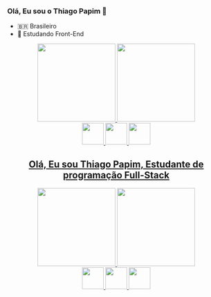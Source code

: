 ### Olá, Eu sou o Thiago Papim 👋

- 🇧🇷 Brasileiro
- 🎒 Estudando Front-End

<div style="display: inline; text-align: center;">
  <div>
    <a href="https://github.com/thiago-papim">
      <img src="https://github-readme-stats.vercel.app/api?username=thiago-papim&show_icons=true&theme=dark"
        height="180em">
      <img src="https://github-readme-stats.vercel.app/api/top-langs/?username=thiago-papim&show_icons=true&theme=dark"
        height="180em">
  </div>
  <div style="display: block; text-align: center;">
    <img height="50em" src="https://cdn.jsdelivr.net/gh/devicons/devicon/icons/javascript/javascript-plain.svg" />
    <img height="50em" src="https://cdn.jsdelivr.net/gh/devicons/devicon/icons/html5/html5-original.svg" />
    <img height="50em" src="https://cdn.jsdelivr.net/gh/devicons/devicon/icons/css3/css3-original.svg" />
  </div>
</div>
  
  <h2 style="text-align: center;">Olá, Eu sou Thiago Papim, Estudante de programação <b>Full-Stack</b></h1>

<div style="display: inline; text-align: center;">
  <div>
    <a href="https://github.com/thiago-papim">
      <img src="https://github-readme-stats.vercel.app/api?username=thiago-papim&show_icons=true&theme=dark"
        height="180em">
      <img src="https://github-readme-stats.vercel.app/api/top-langs/?username=thiago-papim&show_icons=true&theme=dark"
        height="180em">
  </div>
  <div style="display: block; text-align: center;">
    <img height="50em" src="https://cdn.jsdelivr.net/gh/devicons/devicon/icons/javascript/javascript-plain.svg" />
    <img height="50em" src="https://cdn.jsdelivr.net/gh/devicons/devicon/icons/html5/html5-original.svg" />
    <img height="50em" src="https://cdn.jsdelivr.net/gh/devicons/devicon/icons/css3/css3-original.svg" />
  </div>
</div>
